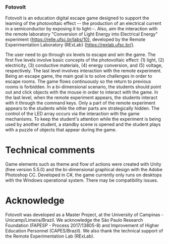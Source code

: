 ### Fotovolt

Fotovolt is an education digital escape game designed to support the learning of the photovoltaic effect -- the production of an electrical current in a semiconductor by exposing it to light--. Also, aim the interaction with the remote laboratory "Conversion of Light Energy into Electrical Energy" experiment {https://relle.ufsc.br/labs/10}, developed by the Remote Experimentation Laboratory (RExLab) {https://rexlab.ufsc.br/}. 

The user need to go through six levels to escape and win the game. The first five levels involve basic concepts of the photovoltaic effect: (1) light, (2) electricity, (3) conductive materials, (4) energy conversion, and (5) voltage, respectively. The last level involves interaction with the remote experiment. Being an escape game, the main goal is to solve challenges in order to escape rooms. The game flows continuously so the return to previous rooms is forbidden. In a bi-dimensional scenario, the students should point out and click objects with the mouse in order to interact with the game. In the last level, when the remote experiment appears, the students interact with it through the command keys. Only a part of the remote experiment appears to the students while the other parts are strategically hidden. The control of the LED array occurs via the interaction with the game mechanisms. To keep the student's attention while the experiment is being used by another student, a standby scene is opened and the student plays with a puzzle of objects that appear during the game.


# Technical comments

Game elements such as theme and flow of actions were created with Unity (free version 5.5.0) and the bi-dimensional graphical design with the Adobe Photoshop CC. Developed in C\#, the game currently only runs on desktops with the Windows operational system. There may be compatibility issues.


# Acknowledge
Fotovolt was developed as a Master Project, at the University of Campinas - Unicamp/Limeira/Brazil. We acknowledge the São Paulo Research Foundation (FAPESP - Process 2017/13805-8) and Improvement of Higher Education Personnel (CAPES/Brazil). We also thank the technical support of the Remote Experimentation Lab (RExLab).




